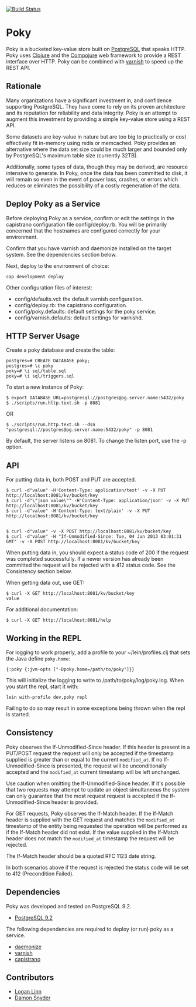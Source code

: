 [![Build Status](https://travis-ci.org/drsnyder/poky.png)](https://travis-ci.org/drsnyder/poky)


# Poky

Poky is a bucketed key-value store built on [PostgreSQL](http://www.postgresql.org/) that speaks HTTP.
Poky uses [Clojure](http://clojure.org/) and the [Compojure](https://github.com/weavejester/compojure) web framework to
provide a REST interface over HTTP. Poky can be combined with [varnish](https://www.varnish-cache.org/) to speed up the REST API.

## Rationale

Many organizations have a significant investment in, and confidence 
supporting PostgreSQL. They have come to rely on its proven architecture and its
reputation for reliability and data integrity. Poky is an attempt to augment
this investment by providing a simple key-value store using a REST API. 

Some datasets are key-value in nature but are too big to practically or cost
effectively fit in-memory using redis or memcached. Poky provides an alternative
where the data set size could be much larger and bounded only by
PostgreSQL's maximum table size (currently 32TB).

Additionally, some types of data, though they may be derived, are resource
intensive to generate. In Poky, once the data has been committed to disk, it will
remain so even in the event of power loss, crashes, or errors which reduces or
eliminates the possibility of a costly regeneration of the data.


## Deploy Poky as a Service

Before deploying Poky as a service, confirm or edit the settings in the
capistrano configuration file config/deploy.rb. You will be primarily concerned
that the hostnames are configured correctly for your environment.

Confirm that you have varnish and daemonize installed on the target system. See
the dependencies section below.

Next, deploy to the environment of choice:

    cap development deploy

Other configuration files of interest:

 * config/defaults.vcl: the default varnish configuration.
 * config/deploy.rb: the capistrano configuration.
 * config/poky.defaults: default settings for the poky service.
 * config/varnish.defaults: default settings for varnishd.

## HTTP Server Usage

Create a poky database and create the table:

    postgres=# CREATE DATABASE poky;
    postgres=# \c poky
    poky=# \i sql/table.sql
    poky=# \i sql/triggers.sql

To start a new instance of Poky:

    $ export DATABASE_URL=postgresql://postgres@pg.server.name:5432/poky
    $ ./scripts/run.http.text.sh -p 8081

OR

    $ ./scripts/run.http.text.sh --dsn "postgresql://postgres@pg.server.name:5432/poky" -p 8081

By default, the server listens on 8081. To change the listen port, use the -p
option.

## API

For putting data in, both POST and PUT are accepted.

    $ curl -d"value" -H'Content-Type: application/text' -v -X PUT http://localhost:8081/kv/bucket/key
    $ curl -d"\"json value\"" -H'Content-Type: application/json' -v -X PUT http://localhost:8081/kv/bucket/key
    $ curl -d"value" -H'Content-Type: text/plain' -v -X PUT http://localhost:8081/kv/bucket/key


    $ curl -d"value" -v -X POST http://localhost:8081/kv/bucket/key
    $ curl -d"value" -H "If-Unmodified-Since: Tue, 04 Jun 2013 03:01:31 GMT" -v -X POST http://localhost:8081/kv/bucket/key

When putting data in, you should expect a status code of 200 if the request was
completed successfully. If a newer version has already been committed the
request will be rejected with a 412 status code. See the Consistency section
below.

When getting data out, use GET:

    $ curl -X GET http://localhost:8081/kv/bucket/key
    value

For additional documentation:

    $ curl -X GET http://localhost:8081/help

## Working in the REPL

For logging to work properly, add a profile to your ~/lein/profiles.clj that
sets the Java define `poky.home`:

    {:poky {:jvm-opts ["-Dpoky.home=/path/to/poky"]}}

This will initialize the logging to write to /path/to/poky/log/poky.log. When
you start the repl, start it with:

    lein with-profile dev,poky repl

Failing to do so may result in some exceptions being thrown when the repl is
started.

## Consistency

Poky observes the If-Unmodified-Since header. If this header is present in a
PUT/POST request the request will only be accepted if the timestamp supplied is
greater than or equal to the current `modified_at`. If no If-Unmodified-Since is presented,
the request will be unconditionally accepted and the `modified_at` current timestamp
will be left unchanged.

Use caution when omitting the If-Unmodified-Since header. If it's possible
that two requests may attempt to update an object simultaneous the system can
only guarantee that the most request request is accepted if the If-Unmodified-Since
header is provided.

For GET requests, Poky observes the If-Match header. If the If-Match header is
supplied with the GET request and matches the `modified_at` timestamp of the
entity being requested the operation will be performed as if the If-Match
header did not exist. If the value supplied in the If-Match header does not
match the `modified_at` timestamp the request will be rejected.

The If-Match header should be a quoted RFC 1123 date string.

In both scenarios above if the request is rejected the status code will be set
to 412 (Precondition Failed).

## Dependencies

Poky was developed and tested on PostgreSQL 9.2.

 * [PostgreSQL 9.2](http://www.postgresql.org/)

The following dependencies are required to deploy (or run) poky as a service.

 * [daemonize](http://software.clapper.org/daemonize/)
 * [varnish](https://www.varnish-cache.org/)
 * [capistrano](https://github.com/capistrano/capistrano)

## Contributors

 * [Logan Linn](https://github.com/loganlinn)
 * [Damon Snyder](https://github.com/drsnyder)
